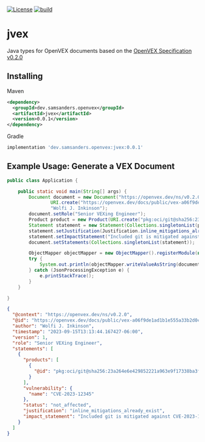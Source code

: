 [![License](https://img.shields.io/badge/License-Apache_2.0-blue.svg)](https://opensource.org/licenses/Apache-2.0)
[![build](https://github.com/p-ssanders/jvex/actions/workflows/build.yml/badge.svg)](https://github.com/p-ssanders/jvex/actions/workflows/build.yml)

#   jvex

Java types for OpenVEX documents based on the [OpenVEX Specification v0.2.0](https://openvex.dev/)

##  Installing

Maven
```xml
<dependency>
  <groupId>dev.samsanders.openvex</groupId>
  <artifactId>jvex</artifactId>
  <version>0.0.1</version>
</dependency>
```

Gradle
```groovy
implementation 'dev.samsanders.openvex:jvex:0.0.1'
```

##  Example Usage: Generate a VEX Document

```java
public class Application {

    public static void main(String[] args) {
        Document document = new Document("https://openvex.dev/ns/v0.2.0",
                URI.create("https://openvex.dev/docs/public/vex-a06f9de1ad1b1e555a33b2d0c1e7e6ecc4dc1800ff457c61ea09d8e97670d2a3"),
                "Wolfi J. Inkinson");
        document.setRole("Senior VEXing Engineer");
        Product product = new Product(URI.create("pkg:oci/git@sha256:23a264e6e429852221a963e9f17338ba3f5796dc7086e46439a6f4482cf6e0cb"));
        Statement statement = new Statement(Collections.singletonList(product), new Vulnerability("CVE-2023-12345"), Status.not_affected);
        statement.setJustification(Justification.inline_mitigations_already_exist);
        statement.setImpactStatement("Included git is mitigated against CVE-2023-12345!");
        document.setStatements(Collections.singletonList(statement));

        ObjectMapper objectMapper = new ObjectMapper().registerModule(new JavaTimeModule());
        try {
            System.out.println(objectMapper.writeValueAsString(document));
        } catch (JsonProcessingException e) {
            e.printStackTrace();
        }
    }

}
```

```json
{
  "@context": "https://openvex.dev/ns/v0.2.0",
  "@id": "https://openvex.dev/docs/public/vex-a06f9de1ad1b1e555a33b2d0c1e7e6ecc4dc1800ff457c61ea09d8e97670d2a3",
  "author": "Wolfi J. Inkinson",
  "timestamp": "2023-09-15T13:13:44.167427-06:00",
  "version": 1,
  "role": "Senior VEXing Engineer",
  "statements": [
    {
      "products": [
        {
          "@id": "pkg:oci/git@sha256:23a264e6e429852221a963e9f17338ba3f5796dc7086e46439a6f4482cf6e0cb"
        }
      ],
      "vulnerability": {
        "name": "CVE-2023-12345"
      },
      "status": "not_affected",
      "justification": "inline_mitigations_already_exist",
      "impact_statement": "Included git is mitigated against CVE-2023-12345!"
    }
  ]
}
```